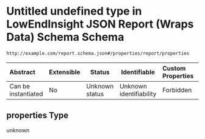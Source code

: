 # Untitled undefined type in LowEndInsight JSON Report (Wraps Data) Schema Schema

```txt
http://example.com/report.schema.json#/properties/report/properties
```




| Abstract            | Extensible | Status         | Identifiable            | Custom Properties | Additional Properties | Access Restrictions | Defined In                                                                            |
| :------------------ | ---------- | -------------- | ----------------------- | :---------------- | --------------------- | ------------------- | ------------------------------------------------------------------------------------- |
| Can be instantiated | No         | Unknown status | Unknown identifiability | Forbidden         | Allowed               | none                | [report.schema.json\*](../../out/schema/v1/report.schema.json "open original schema") |

## properties Type

unknown
